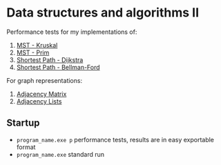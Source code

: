 #  Data structures and algorithms II
Performance tests for my implementations of:
1. [MST - Kruskal](https://en.wikipedia.org/wiki/Kruskal%27s_algorithm)
2. [MST - Prim](https://en.wikipedia.org/wiki/Prim%27s_algorithm)
3. [Shortest Path - Dijkstra](https://en.wikipedia.org/wiki/Dijkstra%27s_algorithm)
4. [Shortest Path - Bellman-Ford](https://en.wikipedia.org/wiki/Bellman%E2%80%93Ford_algorithm)

For graph representations:
1. [Adjacency Matrix](https://en.wikipedia.org/wiki/Adjacency_matrix)
2. [Adjacency Lists](https://en.wikipedia.org/wiki/Adjacency_list)

## Startup
- `program_name.exe p` performance tests, results are in easy exportable format 
- `program_name.exe` standard run
